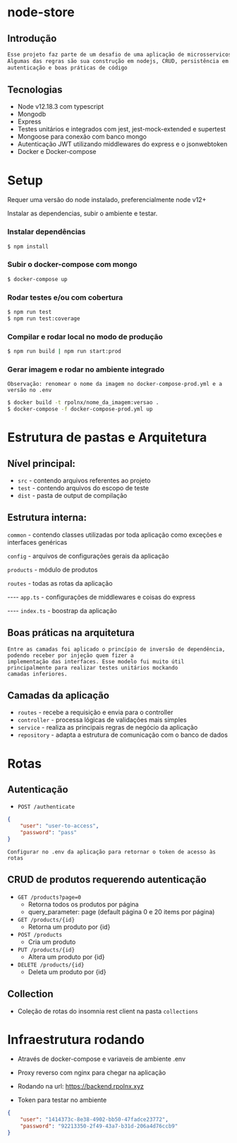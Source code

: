 # node-store

## Introdução

```txt
Esse projeto faz parte de um desafio de uma aplicação de microsservicos para fazer um CRUD de uma loja genérica. 
Algumas das regras são sua construção em nodejs, CRUD, persistência em banco nosql - com busca paginada, 
autenticação e boas práticas de código
```

## Tecnologias

-   Node v12.18.3 com typescript
-   Mongodb
-   Express
-   Testes unitários e integrados com jest, jest-mock-extended e supertest
-   Mongoose para conexão com banco mongo
-   Autenticação JWT utilizando middlewares do express e o jsonwebtoken
-   Docker e Docker-compose

# Setup

Requer uma versão do node instalado, preferencialmente node v12+

Instalar as dependencias, subir o ambiente e testar.

### Instalar dependências

```bash
$ npm install
```

### Subir o docker-compose com mongo

```bash
$ docker-compose up
```

### Rodar testes e/ou com cobertura

```bash
$ npm run test
$ npm run test:coverage
```

### Compilar e rodar local no modo de produção

```bash
$ npm run build | npm run start:prod
```

### Gerar imagem e rodar no ambiente integrado

`Observação: renomear o nome da imagem no docker-compose-prod.yml e a versão no .env`

```bash
$ docker build -t rpolnx/nome_da_imagem:versao .
$ docker-compose -f docker-compose-prod.yml up
```

# Estrutura de pastas e Arquitetura

## Nível principal:

-   `src` - contendo arquivos referentes ao projeto
-   `test` - contendo arquivos do escopo de teste
-   `dist` - pasta de output de compilação

## Estrutura interna:

`common` - contendo classes utilizadas por toda aplicação como exceções e interfaces genéricas

`config` - arquivos de configurações gerais da aplicação

`products` - módulo de produtos

`routes` - todas as rotas da aplicação

---- `app.ts` - configurações de middlewares e coisas do express

---- `index.ts` - boostrap da aplicação

## Boas práticas na arquitetura

```
Entre as camadas foi aplicado o princípio de inversão de dependência, podendo receber por injeção quem fizer a 
implementação das interfaces. Esse modelo fui muito útil principalmente para realizar testes unitários mockando 
camadas inferiores.
```

## Camadas da aplicação

-   `routes` - recebe a requisição e envia para o controller
-   `controller` - processa lógicas de validações mais simples
-   `service` - realiza as principais regras de negócio da aplicação
-   `repository` - adapta a estrutura de comunicação com o banco de dados

# Rotas

## Autenticação

-   `POST /authenticate`

```json
{
    "user": "user-to-access",
    "password": "pass"
}
```

`Configurar no .env da aplicação para retornar o token de acesso às rotas`

## CRUD de produtos requerendo autenticação

-   `GET /products?page=0`
    -   Retorna todos os produtos por página
    -   query_parameter: page (default página 0 e 20 items por página)
-   `GET /products/{id}`
    -   Retorna um produto por {id}
-   `POST /products`
    -   Cria um produto
-   `PUT /products/{id}`
    -   Altera um produto por {id}
-   `DELETE /products/{id}`
    -   Deleta um produto por {id}

## Collection

-   Coleção de rotas do insomnia rest client na pasta `collections`

# Infraestrutura rodando

-   Através de docker-compose e variaveis de ambiente .env
-   Proxy reverso com nginx para chegar na aplicação
-   Rodando na url: https://backend.rpolnx.xyz

-   Token para testar no ambiente

```json
{
    "user": "1414373c-8e38-4902-bb50-47fadce23772",
    "password": "92213350-2f49-43a7-b31d-206a4d76ccb9"
}
```
